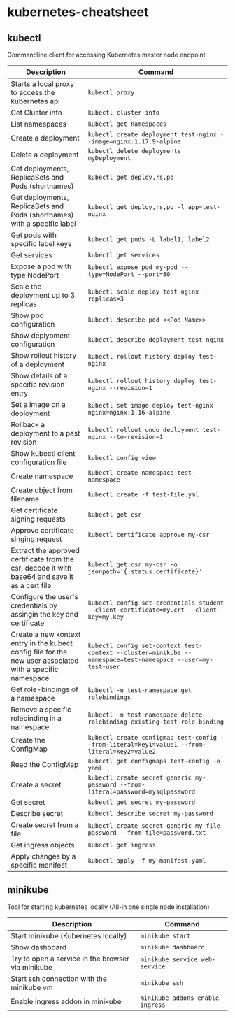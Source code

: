 # kubernetes-cheatsheet

## kubectl
Commandline client for accessing Kubernetes master node endpoint

| Description        | Command  |
| ------------- |-------------|
| Starts a local proxy to access the kubernetes api | `kubectl proxy` |
| Get Cluster info | `kubectl cluster-info`
| List namespaces | `kubectl get namespaces`
| Create a deployment | `kubectl create deployment test-nginx --image=nginx:1.17.9-alpine`
| Delete a deployment | `kubectl delete deployments myDeployment`
| Get deployments, ReplicaSets and Pods (shortnames)| `kubectl get deploy,rs,po`
| Get deployments, ReplicaSets and Pods (shortnames) with a specific label | `kubectl get deploy,rs,po -l app=test-nginx`
| Get pods with specific label keys| `kubectl get pods -L label1, label2`
| Get services | `kubectl get services`
| Expose a pod with type NodePort | `kubectl expose pod my-pod --type=NodePort --port=80`
| Scale the deployment up to 3 replicas| `kubectl scale deploy test-nginx --replicas=3`
| Show pod configuration | `kubectl describe pod <<Pod Name>>`
| Show deplyoment configuration| `kubectl describe deployment test-nginx`
| Show rollout history of a deployment | `kubectl rollout history deploy test-nginx`
| Show details of a specific revision entry| `kubectl rollout history deploy test-nginx --revision=1`
| Set a image on a deployment|`kubectl set image deploy test-nginx nginx=nginx:1.16-alpine`
| Rollback a deployment to a past revision| `kubectl rollout undo deployment test-nginx --to-revision=1`
| Show kubectl client configuration file| `kubectl config view`
| Create namespace| `kubectl create namespace test-namespace`
| Create object from filename| `kubectl create -f test-file.yml`
| Get certificate signing requests| `kubectl get csr`
| Approve certificate singing request| `kubectl certificate approve my-csr`
| Extract the approved certificate from the csr, decode it with base64 and save it as a cert file| <code>kubectl get csr my-csr -o jsonpath='{.status.certificate}' | base64 --decode > my.crt</code>
| Configure the user's credentials by assingin the key and certificate| `kubectl config set-credentials student --client-certificate=my.crt --client-key=my.key`|
| Create a new kontext entry in the kubect config file for the new user associated with a specific namespace|`kubectl config set-context test-context --cluster=minikube --namespace=test-namespace --user=my-test-user`
| Get role-bindings of a namespace | `kubectl -n test-namespace get rolebindings`
|Remove a specific rolebinding in a namespace| `kubectl -n test-namespace delete rolebinding existing-test-role-binding`
|Create the ConfigMap| `kubectl create configmap test-config --from-literal=key1=value1 --from-literal=key2=value2`
|Read the ConfigMap| `kubectl get configmaps test-config -o yaml`
|Create a secret|`kubectl create secret generic my-password --from-literal=password=mysqlpassword`
|Get secret|`kubectl get secret my-password`
|Describe secret|`kubectl describe secret my-password`
|Create secret from a file|`kubectl create secret generic my-file-password --from-file=password.txt`
|Get ingress objects|`kubectl get ingress`
|Apply changes by a specific manifest|`kubectl apply -f my-manifest.yaml`


## minikube

Tool for starting kubernetes locally (All-in one single node installation)

| Description        | Command  |
| ------------- |-------------|
| Start minikube (Kubernetes locally) | `minikube start` |
| Show dashboard |`minikube dashboard`|
| Try to open a service in the browser via minikube|`minikube service web-service`
| Start ssh connection with the minikube vm| `minikube ssh`
| Enable ingress addon in minikube|`minikube addons enable ingress`

